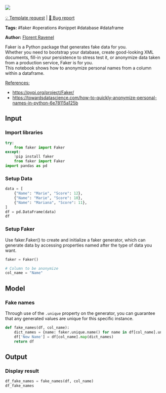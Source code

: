 <a href="https://app.naas.ai/user-redirect/naas/downloader?url=https://raw.githubusercontent.com/jupyter-naas/awesome-notebooks/master/Faker/Faker_Anonymize_Personal_Names_from_dataframe.ipynb" target="_parent"><img src="https://naasai-public.s3.eu-west-3.amazonaws.com/open_in_naas.svg"/></a><br><br><a href="https://github.com/jupyter-naas/awesome-notebooks/issues/new?assignees=&labels=&template=template-request.md&title=Tool+-+Action+of+the+notebook+">💡 Template request</a> | <a href="https://github.com/jupyter-naas/awesome-notebooks/issues/new?assignees=&labels=&template=bug_report.md&title=Faker+-+Anonymize+Personal+Names+from+dataframe:+Error+short+description">🚨 Bug report</a>

**Tags:** #faker #operations #snippet #database #dataframe

**Author:** [Florent Ravenel](https://www.linkedin.com/in/florent-ravenel/)

Faker is a Python package that generates fake data for you.<br>
Whether you need to bootstrap your database, create good-looking XML documents, fill-in your persistence to stress test it, or anonymize data taken from a production service, Faker is for you.<br>
This notebook shows how to anonymize personal names from a column within a dataframe.

<u>References:</u>
- https://pypi.org/project/Faker/
- https://towardsdatascience.com/how-to-quickly-anonymize-personal-names-in-python-6e78115a125b

## Input

### Import libraries


```python
try:
    from faker import Faker
except:
    !pip install faker
    from faker import Faker
import pandas as pd
```

### Setup Data


```python
data = [
    {"Name": "Marie", "Score": 12},
    {"Name": "Marie", "Score": 10},
    {"Name": "Mariana", "Score": 11},
]
df = pd.DataFrame(data)
df
```

### Setup Faker
Use faker.Faker() to create and initialize a faker generator, which can generate data by accessing properties named after the type of data you want.


```python
faker = Faker()

# Column to be anonymize
col_name = "Name"
```

## Model

### Fake names
Through use of the `.unique` property on the generator, you can guarantee that any generated values are unique for this specific instance.


```python
def fake_names(df, col_name):
    dict_names = {name: faker.unique.name() for name in df[col_name].unique()}
    df['New Name'] = df[col_name].map(dict_names)
    return df
```

## Output

### Display result


```python
df_fake_names = fake_names(df, col_name)
df_fake_names
```
